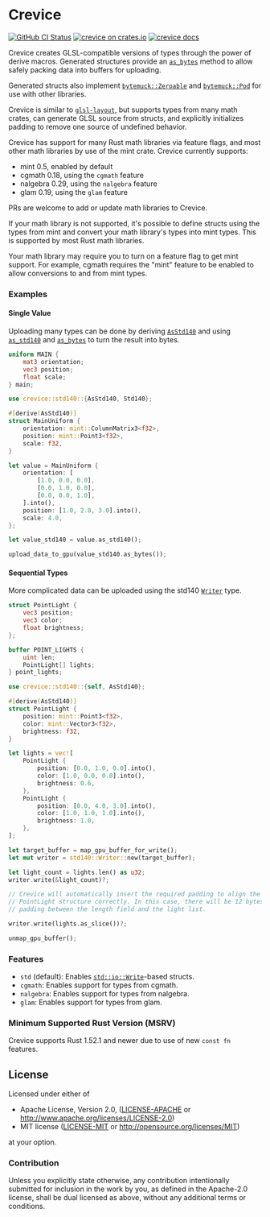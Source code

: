 # Crevice

[![GitHub CI Status](https://github.com/LPGhatguy/crevice/workflows/CI/badge.svg)](https://github.com/LPGhatguy/crevice/actions)
[![crevice on crates.io](https://img.shields.io/crates/v/crevice.svg)](https://crates.io/crates/crevice)
[![crevice docs](https://img.shields.io/badge/docs-docs.rs-orange.svg)](https://docs.rs/crevice)

Crevice creates GLSL-compatible versions of types through the power of derive
macros. Generated structures provide an [`as_bytes`][std140::Std140::as_bytes]
method to allow safely packing data into buffers for uploading.

Generated structs also implement [`bytemuck::Zeroable`] and
[`bytemuck::Pod`] for use with other libraries.

Crevice is similar to [`glsl-layout`][glsl-layout], but supports types from many
math crates, can generate GLSL source from structs, and explicitly initializes
padding to remove one source of undefined behavior.

Crevice has support for many Rust math libraries via feature flags, and most
other math libraries by use of the mint crate. Crevice currently supports:

* mint 0.5, enabled by default
* cgmath 0.18, using the `cgmath` feature
* nalgebra 0.29, using the `nalgebra` feature
* glam 0.19, using the `glam` feature

PRs are welcome to add or update math libraries to Crevice.

If your math library is not supported, it's possible to define structs using the
types from mint and convert your math library's types into mint types. This is
supported by most Rust math libraries.

Your math library may require you to turn on a feature flag to get mint support.
For example, cgmath requires the "mint" feature to be enabled to allow
conversions to and from mint types.

### Examples

#### Single Value

Uploading many types can be done by deriving [`AsStd140`][std140::AsStd140] and
using [`as_std140`][std140::AsStd140::as_std140] and
[`as_bytes`][std140::Std140::as_bytes] to turn the result into bytes.

```glsl
uniform MAIN {
    mat3 orientation;
    vec3 position;
    float scale;
} main;
```

```rust
use crevice::std140::{AsStd140, Std140};

#[derive(AsStd140)]
struct MainUniform {
    orientation: mint::ColumnMatrix3<f32>,
    position: mint::Point3<f32>,
    scale: f32,
}

let value = MainUniform {
    orientation: [
        [1.0, 0.0, 0.0],
        [0.0, 1.0, 0.0],
        [0.0, 0.0, 1.0],
    ].into(),
    position: [1.0, 2.0, 3.0].into(),
    scale: 4.0,
};

let value_std140 = value.as_std140();

upload_data_to_gpu(value_std140.as_bytes());
```

#### Sequential Types

More complicated data can be uploaded using the std140
[`Writer`][std140::Writer] type.

```glsl
struct PointLight {
    vec3 position;
    vec3 color;
    float brightness;
};

buffer POINT_LIGHTS {
    uint len;
    PointLight[] lights;
} point_lights;
```

```rust
use crevice::std140::{self, AsStd140};

#[derive(AsStd140)]
struct PointLight {
    position: mint::Point3<f32>,
    color: mint::Vector3<f32>,
    brightness: f32,
}

let lights = vec![
    PointLight {
        position: [0.0, 1.0, 0.0].into(),
        color: [1.0, 0.0, 0.0].into(),
        brightness: 0.6,
    },
    PointLight {
        position: [0.0, 4.0, 3.0].into(),
        color: [1.0, 1.0, 1.0].into(),
        brightness: 1.0,
    },
];

let target_buffer = map_gpu_buffer_for_write();
let mut writer = std140::Writer::new(target_buffer);

let light_count = lights.len() as u32;
writer.write(&light_count)?;

// Crevice will automatically insert the required padding to align the
// PointLight structure correctly. In this case, there will be 12 bytes of
// padding between the length field and the light list.

writer.write(lights.as_slice())?;

unmap_gpu_buffer();

```

### Features

* `std` (default): Enables [`std::io::Write`]-based structs.
* `cgmath`: Enables support for types from cgmath.
* `nalgebra`: Enables support for types from nalgebra.
* `glam`: Enables support for types from glam.

### Minimum Supported Rust Version (MSRV)

Crevice supports Rust 1.52.1 and newer due to use of new `const fn` features.

[glsl-layout]: https://github.com/rustgd/glsl-layout

[std140::AsStd140]: https://docs.rs/crevice/latest/crevice/std140/trait.AsStd140.html
[std140::AsStd140::as_std140]: https://docs.rs/crevice/latest/crevice/std140/trait.AsStd140.html#method.as_std140
[std140::Std140::as_bytes]: https://docs.rs/crevice/latest/crevice/std140/trait.Std140.html#method.as_bytes
[std140::Writer]: https://docs.rs/crevice/latest/crevice/std140/struct.Writer.html

[`std::io::Write`]: https://doc.rust-lang.org/stable/std/io/trait.Write.html

[`bytemuck::Pod`]: https://docs.rs/bytemuck/latest/bytemuck/trait.Pod.html
[`bytemuck::Zeroable`]: https://docs.rs/bytemuck/latest/bytemuck/trait.Zeroable.html

## License

Licensed under either of

 * Apache License, Version 2.0, ([LICENSE-APACHE](LICENSE-APACHE) or http://www.apache.org/licenses/LICENSE-2.0)
 * MIT license ([LICENSE-MIT](LICENSE-MIT) or http://opensource.org/licenses/MIT)

at your option.

### Contribution
Unless you explicitly state otherwise, any contribution intentionally submitted for inclusion in the work by you, as defined in the Apache-2.0 license, shall be dual licensed as above, without any additional terms or conditions.
